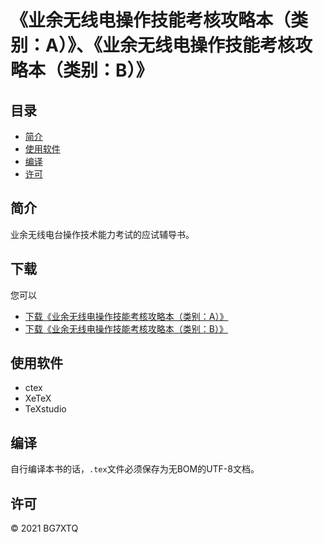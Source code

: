 # 《业余无线电操作技能考核攻略本（类别：A）》、《业余无线电操作技能考核攻略本（类别：B）》

## 目录

* [简介](#简介)
* [使用软件](#使用软件)
* [编译](#编译)
* [许可](#许可)

## 简介

业余无线电台操作技术能力考试的应试辅导书。

## 下载

您可以

- [下载《业余无线电操作技能考核攻略本（类别：A）》](https://github.com/mike2718/ham/releases)
- [下载《业余无线电操作技能考核攻略本（类别：B）》](https://github.com/mike2718/ham/releases)

## 使用软件

- ctex
- XeTeX
- TeXstudio

## 编译

自行编译本书的话，`.tex`文件必须保存为无BOM的UTF-8文档。

## 许可

&copy; 2021 BG7XTQ
